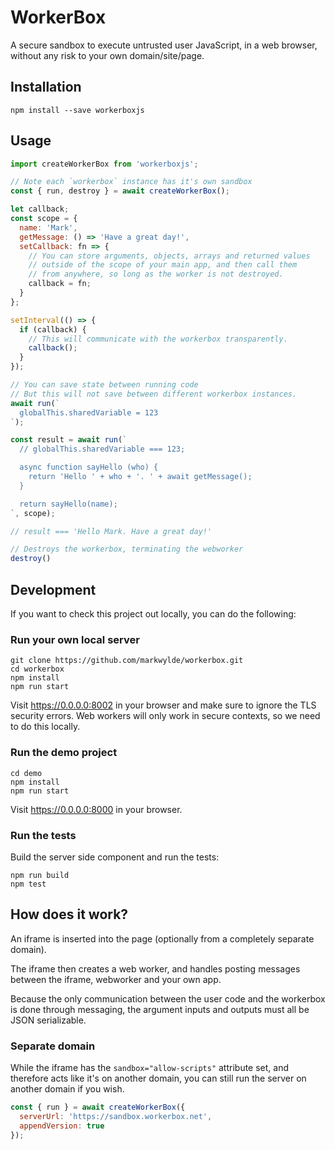 # WorkerBox
A secure sandbox to execute untrusted user JavaScript, in a web browser, without any risk to your own domain/site/page.

## Installation
```
npm install --save workerboxjs
```

## Usage
```javascript
import createWorkerBox from 'workerboxjs';

// Note each `workerbox` instance has it's own sandbox
const { run, destroy } = await createWorkerBox();

let callback;
const scope = {
  name: 'Mark',
  getMessage: () => 'Have a great day!',
  setCallback: fn => {
    // You can store arguments, objects, arrays and returned values
    // outside of the scope of your main app, and then call them
    // from anywhere, so long as the worker is not destroyed.
    callback = fn;
  }
};

setInterval(() => {
  if (callback) {
    // This will communicate with the workerbox transparently.
    callback();
  }
});

// You can save state between running code
// But this will not save between different workerbox instances.
await run(`
  globalThis.sharedVariable = 123
`);

const result = await run(`
  // globalThis.sharedVariable === 123;

  async function sayHello (who) {
    return 'Hello ' + who + '. ' + await getMessage();
  }

  return sayHello(name);
`, scope);

// result === 'Hello Mark. Have a great day!'

// Destroys the workerbox, terminating the webworker
destroy()
```

## Development
If you want to check this project out locally, you can do the following:

### Run your own local server
```
git clone https://github.com/markwylde/workerbox.git
cd workerbox
npm install
npm run start
```

Visit https://0.0.0.0:8002 in your browser and make sure to ignore the TLS security errors.
Web workers will only work in secure contexts, so we need to do this locally.

### Run the demo project
```
cd demo
npm install
npm run start
```

Visit https://0.0.0.0:8000 in your browser.

### Run the tests

Build the server side component and run the tests:

```
npm run build
npm test
```

## How does it work?
An iframe is inserted into the page (optionally from a completely separate domain).

The iframe then creates a web worker, and handles posting messages between the iframe, webworker and your own app.

Because the only communication between the user code and the workerbox is done through messaging, the argument inputs and outputs must all be JSON serializable.


### Separate domain
While the iframe has the `sandbox="allow-scripts"` attribute set, and therefore acts like it's on another domain, you can still run the server on another domain if you wish.

```javascript
const { run } = await createWorkerBox({
  serverUrl: 'https://sandbox.workerbox.net',
  appendVersion: true
});
```